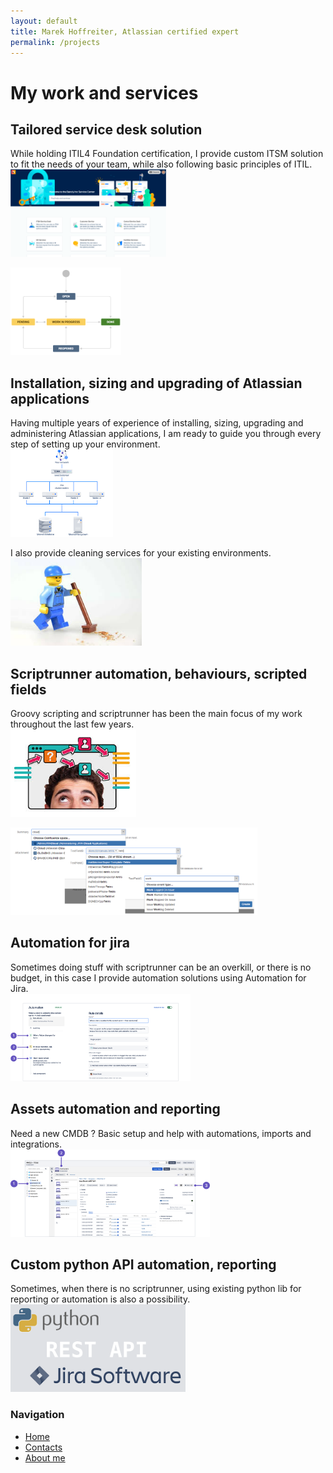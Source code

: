 ```yaml
---
layout: default
title: Marek Hoffreiter, Atlassian certified expert
permalink: /projects
---
```


# My work and services

## Tailored service desk solution
While holding ITIL4 Foundation certification, I provide custom ITSM solution to fit the needs of your team, while also following basic principles of ITIL.<br>
<img class ="img" src="/img/jira_dc.png" style="transition: transform 0.3s ease width: 10em; height: 10em;" onmouseover="this.style.transform='scale(2.5)'" onmouseout="this.style.transform='scale(1)'" alt="Image description"><br>


<img src="/img/jsm_workflow.png" style="transition: transform 0.3s ease width: 10em; height: 10em;" onmouseover="this.style.transform='scale(2.5)'" onmouseout="this.style.transform='scale(1)'" alt="Image description">


## Installation, sizing and upgrading of Atlassian applications
Having multiple years of experience of installing, sizing, upgrading and administering Atlassian applications, I am ready to guide you through every step of setting up your environment.<br>
<img src="/img/jira_architecture.png" style="transition: transform 0.3s ease width: 10em; height: 10em;" onmouseover="this.style.transform='scale(2.5)'" onmouseout="this.style.transform='scale(1)'" alt="Image description"><br>



I also provide cleaning services for your existing environments.<br>
<img src="/img/cleaning.jpg" style="transition: transform 0.3s ease width: 10em; height: 10em;" onmouseover="this.style.transform='scale(2.5)'" onmouseout="this.style.transform='scale(1)'" alt="Image description">

## Scriptrunner automation, behaviours, scripted fields
Groovy scripting and scriptrunner has been the main focus of my work throughout the last few years. <br>
<img src="/img/behaviours.jpg" style="transition: transform 0.3s ease width: 10em; height: 10em;" onmouseover="this.style.transform='scale(2.5)'" onmouseout="this.style.transform='scale(1)'" alt="Image description"><br>


<img src="/img/conversion.png" style="transition: transform 0.3s ease width: 10em; height: 10em;" onmouseover="this.style.transform='scale(2.5)'" onmouseout="this.style.transform='scale(1)'" alt="Image description">


## Automation for jira
Sometimes doing stuff with scriptrunner can be an overkill, or there is no budget, in this case I provide automation solutions using Automation for Jira.<br>
<img src="/img/automation.png" style="transition: transform 0.3s ease width: 10em; height: 10em;" onmouseover="this.style.transform='scale(2.5)'" onmouseout="this.style.transform='scale(1)'" alt="Image description">

## Assets automation and reporting
Need a new CMDB ? Basic setup and help with automations, imports and integrations.<br>
<img src="/img/assets.png" style="transition: transform 0.3s ease width: 10em; height: 10em;" onmouseover="this.style.transform='scale(2.5)'" onmouseout="this.style.transform='scale(1)'" alt="Image description">

## Custom python API automation, reporting
Sometimes, when there is no scriptrunner, using existing python lib for reporting or automation is also a possibility.<br>
<img src="/img/python.png" style="transition: transform 0.3s ease width: 10em; height: 10em;" onmouseover="this.style.transform='scale(2.5)'" onmouseout="this.style.transform='scale(1)'" alt="Image description">




<div class="sidebar">
  <h3>Navigation</h3>
  <ul>
    <li><a href="/">Home</a></li>
    <li><a href="/contacts">Contacts</a></li>
    <li><a href="/about">About me</a></li>

  </ul>
</div>
